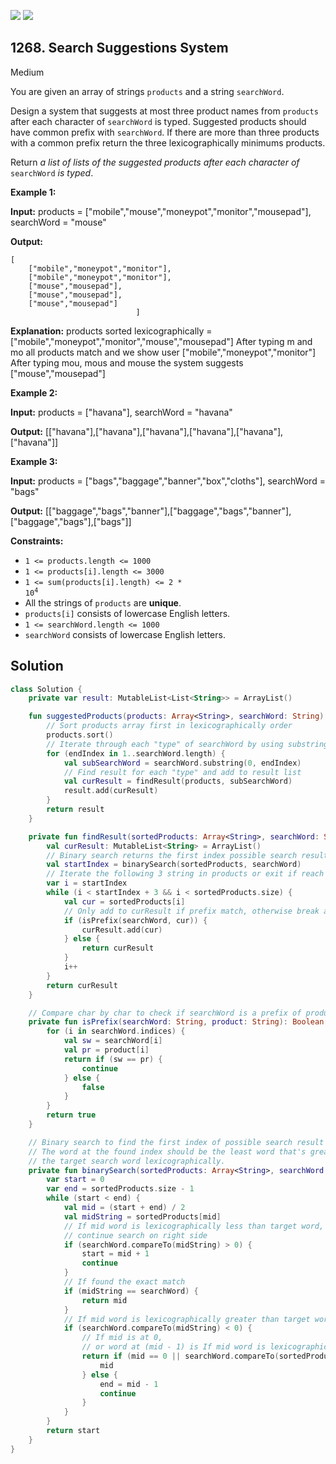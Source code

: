 [![](https://img.shields.io/github/stars/javadev/LeetCode-in-Kotlin?label=Stars&style=flat-square)](https://github.com/javadev/LeetCode-in-Kotlin)
[![](https://img.shields.io/github/forks/javadev/LeetCode-in-Kotlin?label=Fork%20me%20on%20GitHub%20&style=flat-square)](https://github.com/javadev/LeetCode-in-Kotlin/fork)

## 1268\. Search Suggestions System

Medium

You are given an array of strings `products` and a string `searchWord`.

Design a system that suggests at most three product names from `products` after each character of `searchWord` is typed. Suggested products should have common prefix with `searchWord`. If there are more than three products with a common prefix return the three lexicographically minimums products.

Return _a list of lists of the suggested products after each character of_ `searchWord` _is typed_.

**Example 1:**

**Input:** products = ["mobile","mouse","moneypot","monitor","mousepad"], searchWord = "mouse"

**Output:** 
        
    [ 
        ["mobile","moneypot","monitor"], 
        ["mobile","moneypot","monitor"], 
        ["mouse","mousepad"], 
        ["mouse","mousepad"], 
        ["mouse","mousepad"] 
                                ]

**Explanation:** products sorted lexicographically = ["mobile","moneypot","monitor","mouse","mousepad"] After typing m and mo all products match and we show user ["mobile","moneypot","monitor"] After typing mou, mous and mouse the system suggests ["mouse","mousepad"]

**Example 2:**

**Input:** products = ["havana"], searchWord = "havana"

**Output:** [["havana"],["havana"],["havana"],["havana"],["havana"],["havana"]]

**Example 3:**

**Input:** products = ["bags","baggage","banner","box","cloths"], searchWord = "bags"

**Output:** [["baggage","bags","banner"],["baggage","bags","banner"],["baggage","bags"],["bags"]]

**Constraints:**

*   `1 <= products.length <= 1000`
*   `1 <= products[i].length <= 3000`
*   <code>1 <= sum(products[i].length) <= 2 * 10<sup>4</sup></code>
*   All the strings of `products` are **unique**.
*   `products[i]` consists of lowercase English letters.
*   `1 <= searchWord.length <= 1000`
*   `searchWord` consists of lowercase English letters.

## Solution

```kotlin
class Solution {
    private var result: MutableList<List<String>> = ArrayList()

    fun suggestedProducts(products: Array<String>, searchWord: String): List<List<String>> {
        // Sort products array first in lexicographically order
        products.sort()
        // Iterate through each "type" of searchWord by using substring
        for (endIndex in 1..searchWord.length) {
            val subSearchWord = searchWord.substring(0, endIndex)
            // Find result for each "type" and add to result list
            val curResult = findResult(products, subSearchWord)
            result.add(curResult)
        }
        return result
    }

    private fun findResult(sortedProducts: Array<String>, searchWord: String): List<String> {
        val curResult: MutableList<String> = ArrayList()
        // Binary search returns the first index possible search result
        val startIndex = binarySearch(sortedProducts, searchWord)
        // Iterate the following 3 string in products or exit if reach end first
        var i = startIndex
        while (i < startIndex + 3 && i < sortedProducts.size) {
            val cur = sortedProducts[i]
            // Only add to curResult if prefix match, otherwise break and return
            if (isPrefix(searchWord, cur)) {
                curResult.add(cur)
            } else {
                return curResult
            }
            i++
        }
        return curResult
    }

    // Compare char by char to check if searchWord is a prefix of product
    private fun isPrefix(searchWord: String, product: String): Boolean {
        for (i in searchWord.indices) {
            val sw = searchWord[i]
            val pr = product[i]
            return if (sw == pr) {
                continue
            } else {
                false
            }
        }
        return true
    }

    // Binary search to find the first index of possible search result
    // The word at the found index should be the least word that's greater or equal to
    // the target search word lexicographically.
    private fun binarySearch(sortedProducts: Array<String>, searchWord: String): Int {
        var start = 0
        var end = sortedProducts.size - 1
        while (start < end) {
            val mid = (start + end) / 2
            val midString = sortedProducts[mid]
            // If mid word is lexicographically less than target word,
            // continue search on right side
            if (searchWord.compareTo(midString) > 0) {
                start = mid + 1
                continue
            }
            // If found the exact match
            if (midString == searchWord) {
                return mid
            }
            // If mid word is lexicographically greater than target word (possible solution)
            if (searchWord.compareTo(midString) < 0) {
                // If mid is at 0,
                // or word at (mid - 1) is If mid word is lexicographically less than target word less than target word, this means we found the least word that's greater than target
                return if (mid == 0 || searchWord.compareTo(sortedProducts[mid - 1]) > 0) {
                    mid
                } else {
                    end = mid - 1
                    continue
                }
            }
        }
        return start
    }
}
```